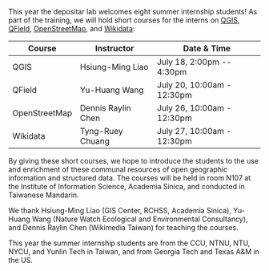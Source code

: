 This year the depositar lab welcomes eight summer internship students! As part of the training, we will hold short courses for the interns on [QGIS](https://qgis.org/), [QField](https://qfield.org/), [OpenStreetMap](https://www.openstreetmap.org/), and [Wikidata](https://www.wikidata.org): 

| Course        | Instructor         | Date & Time                | 
| ------------- | ------------------ | -------------------------- | 
| QGIS          | Hsiung-Ming Liao   | July 18, 2:00pm -- 4:30pm  | 
| QField        | Yu-Huang Wang      | July 20, 10:00am - 12:30pm | 
| OpenStreetMap | Dennis Raylin Chen | July 26, 10:00am - 12:30pm | 
| Wikidata      | Tyng-Ruey Chuang   | July 27, 10:00am - 12:30pm | 

By giving these short courses, we hope to introduce the students to the use and enrichment of these communal resources of open geographic information and structured data. The courses will be held in room N107 at the Institute of Information Science, Academia Sinica, and conducted in Taiwanese Mandarin.

We thank Hsiung-Ming Liao (GIS Center, RCHSS, Academia Sinica), Yu-Huang Wang (Nature Watch Ecological and Environmental Consultancy), and Dennis Raylin Chen (Wikimedia Taiwan) for teaching the courses.

This year the summer internship students are from the CCU, NTNU, NTU, NYCU, and Yunlin Tech in Taiwan, and from Georgia Tech and Texas A&M in the US. 
